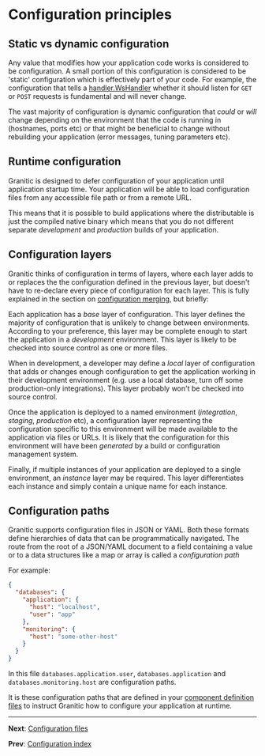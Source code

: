 # Configuration principles

## Static vs dynamic configuration

Any value that modifies how your application code works is considered to be configuration. A small portion of this
configuration is considered to be 'static' configuration which is effectively part of your code. For example, the configuration
that tells a [handler.WsHandler](https://godoc.org/github.com/graniticio/granitic/ws/handler#WsHandler) whether it should
listen for `GET` or `POST` requests is fundamental and will never change.

The vast majority of configuration is dynamic configuration that _could_ or _will_ change depending on the environment
that the code is running in (hostnames, ports etc) or that might be beneficial to change without rebuilding your
application (error messages, tuning parameters etc).

## Runtime configuration

Granitic is designed to defer configuration of your application until application startup time. Your application
will be able to load configuration files from any accessible file path or from a remote URL.

This means that it is possible to build applications where the distributable is just the compiled native binary which 
means that you do not different separate _development_ and _production_ builds of your application.

## Configuration layers

Granitic thinks of configuration in terms of layers, where each layer adds to or replaces the the configuration defined
in the previous layer, but doesn't have to re-declare every piece of configuration for each layer. This is fully
explained in the section on [configuration merging](cfg-merging.md), but briefly:

Each application has a _base_ layer of configuration. This layer defines the majority of configuration that is unlikely
to change between environments. According to your preference, this layer may be complete enough to start the application
in a _development_ environment. This layer is likely to be checked into source control as one or more files.

When in development, a developer may define a _local_ layer of configuration that adds or changes enough configuration
to get the application working in their development environment (e.g. use a local database, turn off some production-only
integrations). This layer probably won't be checked into source control.

Once the application is deployed to a named environment (_integration_, _staging_, _production_ etc), a configuration layer
representing the configuration specific to this environment will be made available to the application via files or URLs. 
It is likely that the configuration for this environment will have been _generated_ by a build or configuration management 
system.

Finally, if multiple instances of your application are deployed to a single environment, an _instance_ layer may be required.
This layer differentiates each instance and simply contain a unique name for each instance.

## Configuration paths

Granitic supports configuration files in JSON or YAML. Both these formats define hierarchies of data that can be 
programmatically navigated. The route from the root of a JSON/YAML document to a field containing a value or to a data
structures like a  map or array is called a _configuration path_

For example:

```json
{
  "databases": {
    "application": {
      "host": "localhost",
      "user": "app"
    },
    "monitoring": {
      "host": "some-other-host"
    }
  }
}
```

In this file `databases.application.user`, `databases.application` and `databases.monitoring.host` are configuration paths. 

It is these configuration paths that are defined in your [component definition files](ioc-definition-files.md) to instruct
Granitic how to configure your application at runtime.

---
**Next**: [Configuration files](cfg-files.md)

**Prev**: [Configuration index](cfg-index.md)



